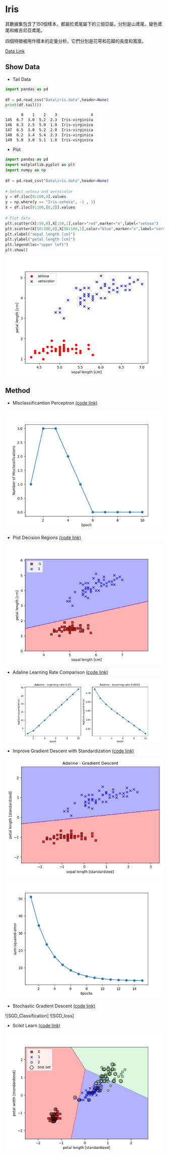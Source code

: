 # Iris
其數據集包含了150個樣本，都屬於鳶尾屬下的三個亞屬，分別是山鳶尾、變色鳶尾和維吉尼亞鳶尾。

四個特徵被用作樣本的定量分析，它們分別是花萼和花瓣的長度和寬度。

[Data Link](Data/iris.data)
## Show Data
* Tail Data
```python
import pandas as pd

df = pd.read_csv("Data\iris.data",header=None)
print(df.tail())
```
```shell
       0    1    2    3               4
145  6.7  3.0  5.2  2.3  Iris-virginica
146  6.3  2.5  5.0  1.9  Iris-virginica
147  6.5  3.0  5.2  2.0  Iris-virginica
148  6.2  3.4  5.4  2.3  Iris-virginica
149  5.9  3.0  5.1  1.8  Iris-virginica
```

* Plot
```python
import pandas as pd
import matplotlib.pyplot as plt
import numpy as np

df = pd.read_csv("Data\iris.data",header=None)

# Select setosa and versicolor
y = df.iloc[0:100,4].values
y = np.where(y == "Iris-setosa", -1 , 1)
X = df.iloc[0:100,[0,2]].values

# Plot data
plt.scatter(X[:50,0],X[:50,1],color="red",marker="o",label="setosa")
plt.scatter(X[50:100,0],X[50:100,1],color="blue",marker="x",label="versicolor")
plt.xlabel("sepal length [cm]")
plt.ylabel("petal length [cm]")
plt.legend(loc="upper left")
plt.show()
```
![ShowPlot](https://github.com/Offliners/Machine-Learning/blob/master/ML/Perceptron/Iris/showplot.png)

## Method
* Misclassificantion Perceptron [(code link)](iris_perceptron.py)

![Misclassification](https://github.com/Offliners/Machine-Learning/blob/master/ML/Perceptron/Iris/misclassification.png)

* Plot Decision Regions [(code link)](iris_plot_decision_regions.py)

![decision_regions](https://github.com/Offliners/Machine-Learning/blob/master/ML/Perceptron/Iris/classifier.png)

* Adaline Learning Rate Comparison [(code link)](iris_adaline_comparison.py)

![Comparison](https://github.com/Offliners/Machine-Learning/blob/master/ML/Perceptron/Iris/Comparison.png)

* Improve Gradient Descent with Standardization [(code link)](iris_GD_standardization.py)

![standard_classification](https://github.com/Offliners/Machine-Learning/blob/master/ML/Perceptron/Iris/standard_classification.png)
![standard_loss](https://github.com/Offliners/Machine-Learning/blob/master/ML/Perceptron/Iris/standard_loss.png)

* Stochastic Gradient Descent [(code link)](iris_SGD.py)

![SGD_Classification]
![SGD_loss]

* Scikit Learn [(code link)](iris_sklearn.py)

![sklearn_classification](https://github.com/Offliners/Machine-Learning/blob/master/ML/Perceptron/Iris/sklearn_classification.png)
